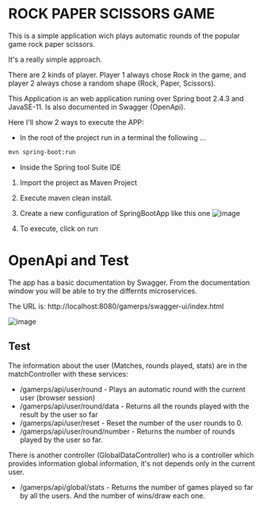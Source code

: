 # ROCK PAPER SCISSORS GAME

This is a simple application wich plays automatic rounds of the popular game rock paper scissors.

It's a really simple approach. 

There are 2 kinds of player.
Player 1 always chose Rock in the game, and player 2 always chose a random shape (Rock, Paper, Scissors).

This Application is an web application runing over Spring boot 2.4.3 and JavaSE-11. Is also documented in Swagger (OpenApi).

Here I'll show 2 ways to execute the APP:

- In the root of the project run in a terminal the following ...
```sh
mvn spring-boot:run
```

- Inside the Spring tool Suite IDE

1. Import the project as Maven Project 
2. Execute maven clean install.
3. Create a new configuration of SpringBootApp like this one
![image](https://user-images.githubusercontent.com/6513786/149805484-649e840f-e9c9-468b-af07-d48240e45986.png)

4. To execute, click on run

# OpenApi and Test

The app has a basic documentation by Swagger. From the documentation window you will be able to try the differnts microservices.

The URL is: http://localhost:8080/gamerps/swagger-ui/index.html

![image](https://user-images.githubusercontent.com/6513786/149806198-05295f97-ef44-42b2-b4bd-8a0e08b2175f.png)

## Test

The information about the user (Matches, rounds played, stats) are in the matchController with these services:
- /gamerps/api/user/round - Plays an automatic round with the current user (browser session)
- /gamerps/api/user/round/data - Returns all the rounds played with the result by the user so far
- /gamerps/api/user/reset -  Reset the number of the user rounds to 0.
- /gamerps/api/user/round/number - Returns the number of rounds played by the user so far.

There is another controller (GlobalDataController) who is a controller which provides information global information, it's not depends only in the current user.
- /gamerps/api/global/stats - Returns the number of games played so far by all the users. And the number of wins/draw each one.

